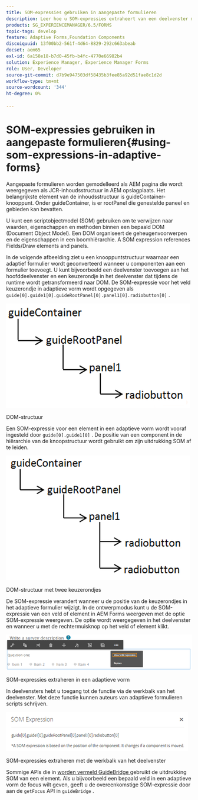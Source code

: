 ```yaml
---
title: SOM-expressies gebruiken in aangepaste formulieren
description: Leer hoe u SOM-expressies extraheert van een deelvenster met een adaptieve vorm.
products: SG_EXPERIENCEMANAGER/6.5/FORMS
topic-tags: develop
feature: Adaptive Forms,Foundation Components
discoiquuid: 13f00bb2-561f-4d64-8829-292c663abeab
docset: aem65
exl-id: 6a158e18-b7d0-45fb-b4fc-4770e66982b4
solution: Experience Manager, Experience Manager Forms
role: User, Developer
source-git-commit: d7b9e947503df58435b3fee85a92d51fae8c1d2d
workflow-type: tm+mt
source-wordcount: '344'
ht-degree: 0%

---
```


# SOM-expressies gebruiken in aangepaste formulieren{#using-som-expressions-in-adaptive-forms}

Aangepaste formulieren worden gemodelleerd als AEM pagina die wordt weergegeven als JCR-inhoudsstructuur in AEM opslagplaats. Het belangrijkste element van de inhoudsstructuur is guideContainer-knooppunt. Onder guideContainer, is er rootPanel die genestelde paneel en gebieden kan bevatten.

U kunt een scriptobjectmodel (SOM) gebruiken om te verwijzen naar waarden, eigenschappen en methoden binnen een bepaald DOM (Document Object Model). Een DOM organiseert de geheugenvoorwerpen en de eigenschappen in een boomhiërarchie. A SOM expression references Fields/Draw elements and panels.

In de volgende afbeelding ziet u een knooppuntstructuur waarnaar een adaptief formulier wordt geconverteerd wanneer u componenten aan een formulier toevoegt. U kunt bijvoorbeeld een deelvenster toevoegen aan het hoofddeelvenster en een keuzerondje in het deelvenster dat tijdens de runtime wordt getransformeerd naar DOM. De SOM-expressie voor het veld keuzerondje in adaptieve vorm wordt opgegeven als `guide[0].guide1[0].guideRootPanel[0].panel1[0].radiobutton[0]` .

![ boom DOM ](assets/hierarchy.png)

DOM-structuur

Een SOM-expressie voor een element in een adaptieve vorm wordt vooraf ingesteld door `guide[0].guide1[0]` . De positie van een component in de hiërarchie van de knoopstructuur wordt gebruikt om zijn uitdrukking SOM af te leiden.

![ BLOEM met twee radioknopen ](assets/hierarchy_radio_button.png)

DOM-structuur met twee keuzerondjes

De SOM-expressie verandert wanneer u de positie van de keuzerondjes in het adaptieve formulier wijzigt. In de ontwerpmodus kunt u de SOM-expressie van een veld of element in AEM Forms weergeven met de optie SOM-expressie weergeven. De optie wordt weergegeven in het deelvenster en wanneer u met de rechtermuisknop op het veld of element klikt.

![ het Extraheren van de Uitdrukkingen SOM in een Aangepaste vorm ](assets/som-expressions.png)

SOM-expressies extraheren in een adaptieve vorm

In deelvensters hebt u toegang tot de functie via de werkbalk van het deelvenster. Met deze functie kunnen auteurs van adaptieve formulieren scripts schrijven.

![ het Extraheren van uitdrukkingen SOM gebruikend paneeltoolbar ](assets/som-expression.png)

SOM-expressies extraheren met de werkbalk van het deelvenster

Sommige APIs die in [ worden vermeld GuideBridge ](https://helpx.adobe.com/aem-forms/6/javascript-api/GuideBridge.html) gebruikt de uitdrukking SOM van een element. Als u bijvoorbeeld een bepaald veld in een adaptieve vorm de focus wilt geven, geeft u de overeenkomstige SOM-expressie door aan de `getFocus` API in `guideBridge` .
